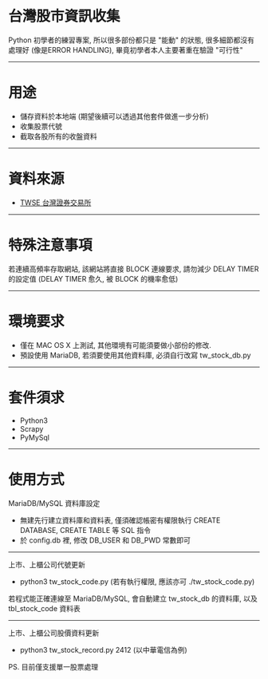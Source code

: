 # 台灣股市資訊收集
Python 初學者的練習專案, 所以很多部份都只是 "能動" 的狀態, 很多細節都沒有處理好 (像是ERROR HANDLING), 畢竟初學者本人主要著重在驗證 "可行性"
***
# 用途
+ 儲存資料於本地端 (期望後續可以透過其他套件做進一步分析)
+ 收集股票代號
+ 截取各股所有的收盤資料
***
# 資料來源
+ [TWSE 台灣證券交易所](http://www.twse.com.tw/zh/)
***
# 特殊注意事項
若連續高頻率存取網站, 該網站將直接 BLOCK 連線要求, 請勿減少 DELAY TIMER 的設定值 (DELAY TIMER 愈久, 被 BLOCK 的機率愈低)
***
# 環境要求
+ 僅在 MAC OS X 上測試, 其他環境有可能須要做小部份的修改.
+ 預設使用 MariaDB, 若須要使用其他資料庫, 必須自行改寫 tw_stock_db.py 
***
# 套件須求
+ Python3
+ Scrapy
+ PyMySql
***
# 使用方式
MariaDB/MySQL 資料庫設定
+ 無建先行建立資料庫和資料表, 僅須確認帳密有權限執行 CREATE DATABASE, CREATE TABLE 等 SQL 指令
+ 於 config.db 裡, 修改 DB_USER 和 DB_PWD 常數即可
***
上市、上櫃公司代號更新
+ python3 tw_stock_code.py (若有執行權限, 應該亦可 ./tw_stock_code.py)

若程式能正確連線至 MariaDB/MySQL, 會自動建立 tw_stock_db 的資料庫, 以及 tbl_stock_code 資料表
***
上市、上櫃公司股價資料更新
+ python3 tw_stock_record.py 2412  (以中華電信為例)

PS. 目前僅支援單一股票處理
